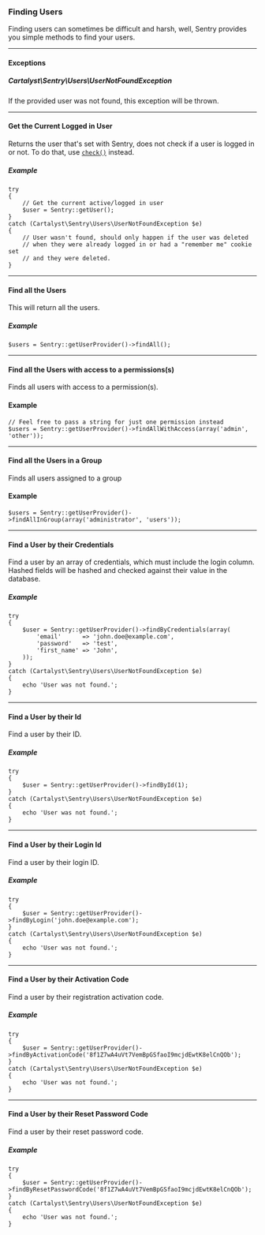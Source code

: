 ### Finding Users

Finding users can sometimes be difficult and harsh, well, Sentry provides you
simple methods to find your users.

----------

#### Exceptions

##### Cartalyst\Sentry\Users\UserNotFoundException

If the provided user was not found, this exception will be thrown.

----------

#### Get the Current Logged in User

Returns the user that's set with Sentry, does not check if a user is logged in
or not. To do that, use [`check()`](/sentry-2/authentication/check) instead.

##### Example

	try
	{
		// Get the current active/logged in user
		$user = Sentry::getUser();
	}
	catch (Cartalyst\Sentry\Users\UserNotFoundException $e)
	{
		// User wasn't found, should only happen if the user was deleted
		// when they were already logged in or had a "remember me" cookie set
		// and they were deleted.
	}

----------

#### Find all the Users

This will return all the users.

##### Example

	$users = Sentry::getUserProvider()->findAll();

----------

#### Find all the Users with access to a permissions(s)

Finds all users with access to a permission(s).

#### Example

	// Feel free to pass a string for just one permission instead
	$users = Sentry::getUserProvider()->findAllWithAccess(array('admin', 'other'));

----------

#### Find all the Users in a Group

Finds all users assigned to a group

#### Example

	$users = Sentry::getUserProvider()->findAllInGroup(array('administrator', 'users'));

----------

#### Find a User by their Credentials

Find a user by an array of credentials, which must include the login column. Hashed fields will be hashed and checked against their value in the database.

##### Example

	try
	{
		$user = Sentry::getUserProvider()->findByCredentials(array(
			'email'      => 'john.doe@example.com',
			'password'   => 'test',
			'first_name' => 'John',
		));
	}
	catch (Cartalyst\Sentry\Users\UserNotFoundException $e)
	{
		echo 'User was not found.';
	}

----------

#### Find a User by their Id

Find a user by their ID.

##### Example

	try
	{
		$user = Sentry::getUserProvider()->findById(1);
	}
	catch (Cartalyst\Sentry\Users\UserNotFoundException $e)
	{
		echo 'User was not found.';
	}

----------

#### Find a User by their Login Id

Find a user by their login ID.

##### Example

	try
	{
		$user = Sentry::getUserProvider()->findByLogin('john.doe@example.com');
	}
	catch (Cartalyst\Sentry\Users\UserNotFoundException $e)
	{
		echo 'User was not found.';
	}

----------

#### Find a User by their Activation Code

Find a user by their registration activation code.

##### Example

	try
	{
		$user = Sentry::getUserProvider()->findByActivationCode('8f1Z7wA4uVt7VemBpGSfaoI9mcjdEwtK8elCnQOb');
	}
	catch (Cartalyst\Sentry\Users\UserNotFoundException $e)
	{
		echo 'User was not found.';
	}

----------

#### Find a User by their Reset Password Code

Find a user by their reset password code.

##### Example

	try
	{
		$user = Sentry::getUserProvider()->findByResetPasswordCode('8f1Z7wA4uVt7VemBpGSfaoI9mcjdEwtK8elCnQOb');
	}
	catch (Cartalyst\Sentry\Users\UserNotFoundException $e)
	{
		echo 'User was not found.';
	}
